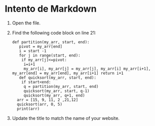 # Intento de Markdown

1. Open the file.
2. Find the following code block on line 21:

       def partition(my_arr, start, end):
          pivot = my_arr[end] 
          i = start -1
          for j in range(start, end):
           if my_arr[j]<=pivot:
            i=i+1
            my_arr[i], my_arr[j] = my_arr[j], my_arr[i] my_arr[i+1], my_arr[end] = my_arr[end], my_arr[i+1] return i+1
          def quicksort(my_arr, start, end):
           if start<end:
            q = partition(my_arr, start, end)
            quicksort(my_arr, start, q-1)
            quicksort(my_arr, q+1, end)
         arr = [15, 9, 11, 2 ,21,12]
         quicksort(arr, 0, 5)
         print(arr)

3. Update the title to match the name of your website.
